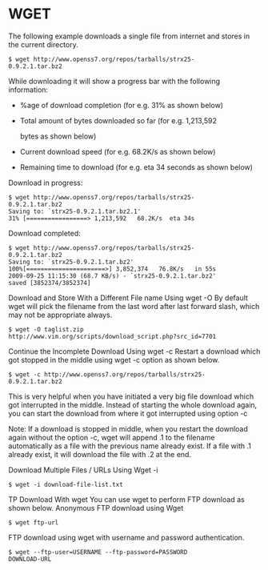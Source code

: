 # WGET

The following example downloads a single file from internet and stores in the current directory.

```text
$ wget http://www.openss7.org/repos/tarballs/strx25-
0.9.2.1.tar.bz2
```

While downloading it will show a progress bar with the following information:

* %age of download completion \(for e.g. 31% as shown below\)
* Total amount of bytes downloaded so far \(for e.g. 1,213,592

  bytes as shown below\)

* Current download speed \(for e.g. 68.2K/s as shown below\)
* Remaining time to download \(for e.g. eta 34 seconds as shown below\)

Download in progress:

```text
$ wget http://www.openss7.org/repos/tarballs/strx25-
0.9.2.1.tar.bz2
Saving to: `strx25-0.9.2.1.tar.bz2.1'
31% [=================> 1,213,592   68.2K/s  eta 34s
```

Download completed:

```text
$ wget http://www.openss7.org/repos/tarballs/strx25-
0.9.2.1.tar.bz2
Saving to: `strx25-0.9.2.1.tar.bz2'
100%[======================>] 3,852,374   76.8K/s   in 55s
2009-09-25 11:15:30 (68.7 KB/s) - `strx25-0.9.2.1.tar.bz2'
saved [3852374/3852374]
```

Download and Store With a Different File name Using wget -O By default wget will pick the filename from the last word after last forward slash, which may not be appropriate always.

```text
$ wget -O taglist.zip
http://www.vim.org/scripts/download_script.php?src_id=7701
```

Continue the Incomplete Download Using wget -c Restart a download which got stopped in the middle using wget -c option as shown below.

```text
$ wget -c http://www.openss7.org/repos/tarballs/strx25-
0.9.2.1.tar.bz2
```

This is very helpful when you have initiated a very big file download which got interrupted in the middle. Instead of starting the whole download again, you can start the download from where it got interrupted using option -c

Note: If a download is stopped in middle, when you restart the download again without the option -c, wget will append .1 to the filename automatically as a file with the previous name already exist. If a file with .1 already exist, it will download the file with .2 at the end.

Download Multiple Files / URLs Using Wget -i

```text
$ wget -i download-file-list.txt
```

TP Download With wget You can use wget to perform FTP download as shown below. Anonymous FTP download using Wget

```text
$ wget ftp-url
```

FTP download using wget with username and password authentication.

```text
$ wget --ftp-user=USERNAME --ftp-password=PASSWORD
DOWNLOAD-URL
```

